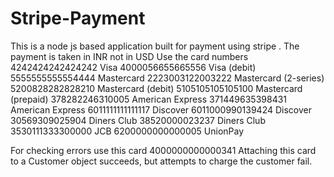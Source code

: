 # Stripe-Payment
This is a node js based application built for payment using stripe .
The payment is taken in INR not in USD
Use the card numbers 
4242424242424242	Visa
4000056655665556	Visa (debit)
5555555555554444	Mastercard
2223003122003222	Mastercard (2-series)
5200828282828210	Mastercard (debit)
5105105105105100	Mastercard (prepaid)
378282246310005	American Express
371449635398431	American Express
6011111111111117	Discover
6011000990139424	Discover
30569309025904	Diners Club
38520000023237	Diners Club
3530111333300000	JCB
6200000000000005	UnionPay


For checking errors use this card
4000000000000341 Attaching this card to a Customer object succeeds, but attempts to charge the customer fail.
